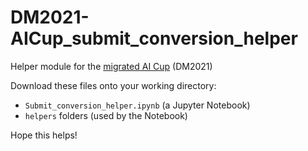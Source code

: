 # DM2021-AICup_submit_conversion_helper
Helper module for the [migrated AI Cup](https://www.kaggle.com/c/dm2021-aicup/) (DM2021)

Download these files onto your working directory:
- `Submit_conversion_helper.ipynb` (a Jupyter Notebook)
- `helpers` folders (used by the Notebook)

Hope this helps!
